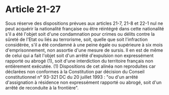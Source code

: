 # Article 21-27

Sous réserve des dispositions prévues aux articles 21-7, 21-8 et 22-1 nul ne peut acquérir la nationalité française ou être réintégré dans cette nationalité s'il a été l'objet soit d'une condamnation pour crimes ou délits contre la sûreté de l'Etat ou liés au terrorisme, soit, quelle que soit l'infraction considérée, s'il a été condamné à une peine égale ou supérieure à six mois d'emprisonnement, non assortie d'une mesure de sursis.   Il en est de même de celui qui a fait l'objet soit d'un arrêté d'expulsion non expressément rapporté ou abrogé (1), soit d'une interdiction du territoire français non entièrement exécutée.   (1) Dispositions de cet alinéa non reproduites car déclarées non conformes à la Constitution par décision du Conseil constitutionnel n° 93-321 DC du 20 juillet 1993 : "ou d'un arrêté d'assignation à résidence non expressément rapporté ou abrogé, soit d'un arrêté de reconduite à la frontière".